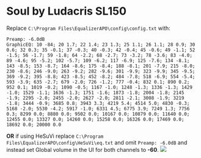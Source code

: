 # Soul by Ludacris SL150
Replace `C:\Program Files\EqualizerAPO\config\config.txt` with:
```
Preamp: -6.0dB
GraphicEQ: 10 -84; 20 1.7; 22 1.4; 23 1.3; 25 1.1; 26 1.1; 28 0.9; 30 0.6; 32 0.3; 35 -0.1; 37 -0.3; 40 -0.3; 42 -0.4; 45 -0.6; 49 -1.1; 52 -1.5; 56 -1.7; 59 -1.8; 64 -2.2; 68 -2.7; 73 -3.2; 78 -3.6; 83 -4.0; 89 -4.6; 95 -5.2; 102 -5.7; 109 -6.2; 117 -6.9; 125 -7.6; 134 -8.1; 143 -8.5; 153 -8.7; 164 -8.6; 175 -8.4; 188 -8.1; 201 -7.9; 215 -8.0; 230 -8.6; 246 -9.0; 263 -9.2; 282 -9.6; 301 -9.9; 323 -9.9; 345 -9.5; 369 -9.2; 395 -8.8; 423 -8.5; 452 -8.2; 484 -7.8; 518 -6.9; 554 -5.4; 593 -3.9; 635 -2.7; 679 -2.0; 726 -1.2; 777 -0.4; 832 0.1; 890 0.2; 952 0.1; 1019 -0.2; 1090 -0.5; 1167 -1.0; 1248 -1.3; 1336 -1.3; 1429 -1.0; 1529 -1.1; 1636 -1.3; 1751 -1.6; 1873 -1.8; 2004 -1.8; 2145 -1.9; 2295 -2.0; 2455 -2.0; 2627 -2.0; 2811 -2.1; 3008 -1.9; 3219 -1.8; 3444 -0.9; 3685 0.8; 3943 3.3; 4219 5.4; 4514 5.0; 4830 -0.3; 5168 -2.0; 5530 -4.2; 5917 -1.0; 6331 4.5; 6775 3.9; 7249 1.3; 7756 0.3; 8299 0.0; 8880 0.0; 9502 0.0; 10167 0.0; 10879 0.0; 11640 0.0; 12455 0.0; 13327 0.0; 14260 0.0; 15258 0.0; 16326 0.0; 17469 0.0; 18692 0.0; 20000 0.0
```
**OR** if using HeSuVi replace `C:\Program Files\EqualizerAPO\config\HeSuVi\eq.txt` and omit `Preamp: -6.0dB` and instead set Global volume in the UI for both channels to **-60**.
![](https://raw.githubusercontent.com/jaakkopasanen/AutoEq/master/results/Innerfidelity%202017/innerfidelity/onear/Soul%20by%20Ludacris%20SL150/Soul%20by%20Ludacris%20SL150.png)